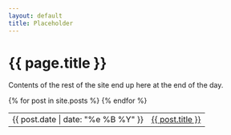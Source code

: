 ```yaml
---
layout: default
title: Placeholder
---
```


# {{ page.title }}

Contents of the rest of the site end up here at the end of the day. 

<table>
    {% for post in site.posts %}
    <tr>
        <td>{{ post.date | date: "%e %B %Y" }}</td>
        <td><a href="{{ post.url }}">{{ post.title }}</a></td>
    </tr>
    {% endfor %}
</table>
